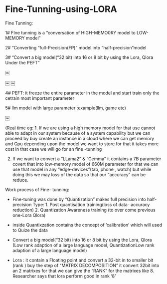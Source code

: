 # Fine-Tunning-using-LORA

Fine Tunning:
 
1# FIne tunning is a “conversation of HIGH-MEMO0RY model to LOW-MEMORY model”

2# “Converting “full-Precision(FP)” model into “half-precision”model

3# “Convert a big model(“32 bit) into 16 or 8 bit by using the Lora, Qlora
       Under the PEFT”

￼

￼
￼

4# PEFT: it freeze the entire parameter in the model and start train only the cetrain most  important parameter

5# llm model with large parameter :example(llm, game etc)

￼

(Real time eg: 1. If we are using a high memory model for that use cannot able to adapt in our system because of a system capability but we can proceed by buy create an instance in a cloud where we can get memory and Gpu depending upon the model we want to store for that it takes more cost in that case we will go for an fine -tunning

2. If we want to convert a ”LLama2” & “Gemma” it contains a 7B parameter covert that into low-memory model of 660M parameter for that we can use that model in any “edge-devices”(tab, phone , watch) but while doing this we may loss of the data so that our “accuracy” can be reduce.



Work process of Fine- tunning:
* Fine-tuning was done by “Quantization” makes full precision into half-precision 
       Type:
       1. Post quantisation training(loss of data- accuracy reduction)
       2. Quantization Awareness training (to over come previous one-Lora Qlora)
    

*  inside Quantixzation contains the concept of ‘calibration’ which will used to Quize the data 


* Convert a big model(“32 bit) into 16 or 8 bit by using the Lora, Qlora
       (Low rank adaption of a large language model, QuantizationLow rank adaption of a large language model)

*  Lora : it contain a Floating point and convert a 32-bit in to smaller bit (rank ) buy the step of “MATRIX DECOMPOSITION” it convert 32bit into an 2 matrixes for that we can give the “RANK” for the matrixes like 8. Researcher says that lora perform good in rank ‘8’
